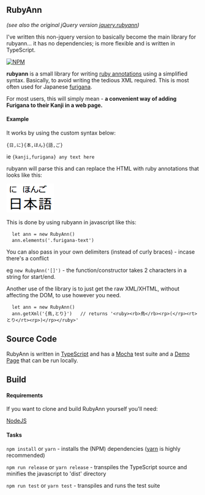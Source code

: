 RubyAnn
--------
*(see also the original jQuery version
 [jquery.rubyann](https://github.com/PandaWood/jquery.rubyann))*

 I've written this non-jquery version to basically become the
 main library for rubyann... it has no dependencies; is more flexible
 and is written in TypeScript.

 [![NPM](https://nodei.co/npm/rubyann.png)](https://nodei.co/npm/rubyann/)

**rubyann** is a small library for writing
[ruby annotations](https://en.wikipedia.org/wiki/Ruby_character)
using a simplified syntax. Basically, to avoid writing the
tedious XML required. This is most often used for Japanese
[furigana](https://en.wikipedia.org/wiki/Furigana).

For most users, this will simply mean - **a convenient way of adding
Furigana to their Kanji in a web page.**

#### Example

It works by using the custom syntax below:

```
{日,に}{本,ほん}{語,ご}
```

ie `{kanji,furigana} any text here`

rubyann will parse this and can replace the HTML with ruby annotations
that looks like this:

![RubyAnn result](demo/nihongo-furigana-example.png)

This is done by using rubyann in javascript like this:
```
  let ann = new RubyAnn()
  ann.elements('.furigana-text')
```

You can also pass in your own delimiters (instead of curly braces) -
incase there's a conflict

eg `new RubyAnn('[]')` - the function/constructor takes 2 characters
in a string for start/end.

Another use of the library is to just get the raw XML/XHTML, without
affecting the DOM, to use however you need.
```
  let ann = new RubyAnn()
  ann.getXml('{鳥,とり}')   // returns '<ruby><rb>鳥</rb><rp>(</rp><rt>とり</rt><rp>)</rp></ruby>'
```

## Source Code
RubyAnn is written in [TypeScript](https://www.typescriptlang.org/) and
has a [Mocha](https://mochajs.org/) test suite and a [Demo Page](demo/demo.html) that can be
run locally.

## Build
#### Requirements

If you want to clone and build RubyAnn yourself you'll need:

[NodeJS](http://www.nodejs.org)

#### Tasks
`npm install` or `yarn` - installs the (NPM) dependencies ([yarn](https://yarnpkg.com/) is highly recommended)

`npm run release` or `yarn release` - transpiles the TypeScript source
and minifies the javascript to 'dist' directory

`npm run test` or `yarn test` - transpiles and runs the test suite
